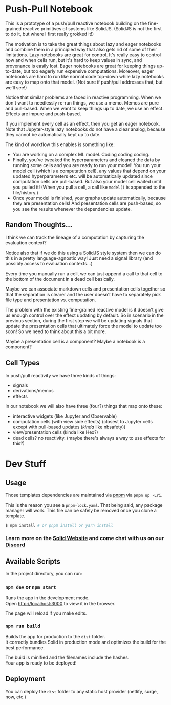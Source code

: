 # Push-Pull Notebook

This is a prototype of a push/pull reactive notebook building on the fine-grained reactive
primitives of systems like SolidJS. (SolidJS is not the first to do it, but where I first really
grokked it!)

The motivation is to take the great things about lazy and eager notebooks and combine them in a
principled way that also gets rid of some of their limitations. Lazy notebooks are great for
control. It's really easy to control how and when cells run, but it's hard to keep values in sync,
and provenance is easily lost. Eager notebooks are great for keeping things up-to-date, but too
eagerly run expensive computations. Moreover, eager notebooks are hard to run like normal code
top-down while lazy notebooks are easy to map onto that model. (Not sure if push/pull addresses
that, but we'll see!)

Notice that similar problems are faced in reactive programming. When we don't want to needlessly
re-run things, we use a memo. Memos are pure and pull-based. When we want to keep things up to date,
we use an effect. Effects are impure and push-based.

If you implement every cell as an effect, then you get an eager notebook. Note that Jupyter-style
lazy notebooks do not have a clear analog, because they cannot be automatically kept up to date.

The kind of workflow this enables is something like:
- You are working on a complex ML model. Coding coding coding.
- Finally, you've tweaked the hyperparameters and cleaned the data by running some cells and you are
  ready to run your model! You run your model cell (which is a computation cell), any values that depend on your updated
  hyperparameters etc. will be automatically updated since computation cells are pull-based. But
  also your model cell waited until you pulled it! (When you pull a cell, a call like `model()` is
  appended to the file/history.)
- Once your model is finished, your graphs update automatically, because they are presentation
  cells! And presentation cells are push-based, so you see the results whenever the dependencies
  update.

## Random Thoughts...

I think we can track the lineage of a computation by capturing the evaluation context?

Notice also that if we do this using a SolidJS style system then we can do this in a pretty
language-agnostic way! Just need a signal library (and possibly access to evaluation contexts...)

Every time you manually run a cell, we can just append a call to that cell to the bottom of the
document in a dead cell basically.

Maybe we can associate markdown cells and presentation cells together so that the separation is
clearer and the user doesn't have to separately pick file type and presentation vs. computation.

The problem with the existing fine-grained reactive model is it doesn't give us enough control over
the effect updating by default. So in scenario in the previous section, during the first step we
will be updating signals that update the presentation cells that ultimately force the model to
update too soon! So we need to think about this a bit more.

Maybe a presentation cell is a component? Maybe a notebook is a component?

## Cell Types

In push/pull reactivity we have three kinds of things:
- signals
- derivations/memos
- effects

In our notebook we will also have three (four?) things that map onto these:
- interactive widgets (like Jupyter and Observable)
- computation cells (with view side effects) (closest to Jupyter cells except with pull-based updates (_kinda_
  like nbsafety))
- view/presentation cells (kinda like Hex?)
- dead cells? no reactivity. (maybe there's always a way to use effects for this?)

# Dev Stuff

## Usage

Those templates dependencies are maintained via [pnpm](https://pnpm.io) via `pnpm up -Lri`.

This is the reason you see a `pnpm-lock.yaml`. That being said, any package manager will work. This file can be safely be removed once you clone a template.

```bash
$ npm install # or pnpm install or yarn install
```

### Learn more on the [Solid Website](https://solidjs.com) and come chat with us on our [Discord](https://discord.com/invite/solidjs)

## Available Scripts

In the project directory, you can run:

### `npm dev` or `npm start`

Runs the app in the development mode.<br>
Open [http://localhost:3000](http://localhost:3000) to view it in the browser.

The page will reload if you make edits.<br>

### `npm run build`

Builds the app for production to the `dist` folder.<br>
It correctly bundles Solid in production mode and optimizes the build for the best performance.

The build is minified and the filenames include the hashes.<br>
Your app is ready to be deployed!

## Deployment

You can deploy the `dist` folder to any static host provider (netlify, surge, now, etc.)

